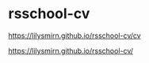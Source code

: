 # rsschool-cv

https://lilysmirn.github.io/rsschool-cv/cv

https://lilysmirn.github.io/rsschool-cv/
